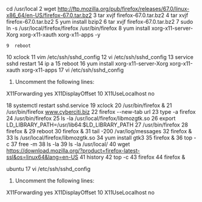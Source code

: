 cd /usr/local
    2  wget http://ftp.mozilla.org/pub/firefox/releases/67.0/linux-x86_64/en-US/firefox-67.0.tar.bz2
    3  tar xvjf firefox-67.0.tar.bz2
    4  tar xvjf firefox-67.0.tar.bz2 
    5  yum install bzip2
    6  tar xvjf firefox-67.0.tar.bz2 
    7  sudo ln -s /usr/local/firefox/firefox /usr/bin/firefox
    8  yum install  xorg-x11-server-Xorg xorg-x11-xauth xorg-x11-apps -y


    9  reboot
   10  xclock
   11  vim /etc/ssh/sshd_config
   12  vi /etc/ssh/sshd_config
   13  service sshd restart
   14  ip a
   15  reboot
   16  yum install  xorg-x11-server-Xorg xorg-x11-xauth xorg-x11-apps
   17  vi /etc/ssh/sshd_config 
   1. Uncomment the following lines:

X11Forwarding yes
X11DisplayOffset 10
X11UseLocalhost no

   18  systemctl restart sshd.service
   19  xclock
   20  /usr/bin/firefox &
   21  /usr/bin/firefox www.cyberciti.biz
   22  firefox --new-tab url
   23  type -a firefox
   24  /usr/bin/firefox
   25  ls -la /usr/local/firefox/libmozgtk.so
   26  export LD_LIBRARY_PATH=/usr/lib64:$LD_LIBRARY_PATH
   27  /usr/bin/firefox
   28  firefox &
   29  reboot
   30  firefox &
   31  tail -200 /var/log/messages 
   32  firefox &
   33  ls /usr/local/firefox/libmozgtk.so
   34  yum install gtk3
   35  firefox &
   36  top -c
   37  free -m
   38  ls -la
   39  ls -la /usr/local/
   40  wget https://download.mozilla.org/?product=firefox-latest-ssl&os=linux64&lang=en-US
   41  history
   42  top -c
   43  firefox
   44  firefox &




   ubuntu
   17  vi /etc/ssh/sshd_config 
   1. Uncomment the following lines:

X11Forwarding yes
X11DisplayOffset 10
X11UseLocalhost no